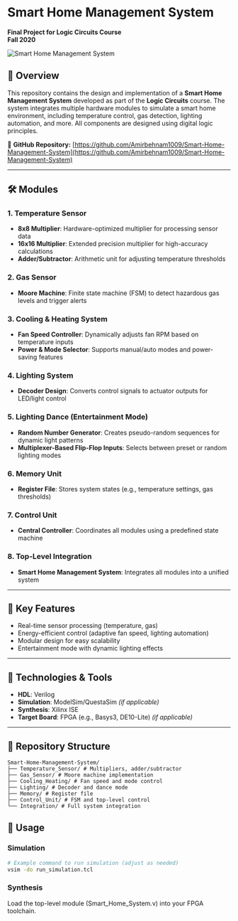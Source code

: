 # Smart Home Management System  
**Final Project for Logic Circuits Course**  
**Fall 2020** 

![Smart Home Management System](https://via.placeholder.com/800x400?text=Smart+Home+Management+System)   

## 📌 Overview  
This repository contains the design and implementation of a **Smart Home Management System** developed as part of the **Logic Circuits** course. The system integrates multiple hardware modules to simulate a smart home environment, including temperature control, gas detection, lighting automation, and more. All components are designed using digital logic principles.

🔗 **GitHub Repository:** [https://github.com/Amirbehnam1009/Smart-Home-Management-System](https://github.com/Amirbehnam1009/Smart-Home-Management-System)  

---

## 🛠️ Modules  

### 1. **Temperature Sensor**  
   - **8x8 Multiplier**: Hardware-optimized multiplier for processing sensor data  
   - **16x16 Multiplier**: Extended precision multiplier for high-accuracy calculations  
   - **Adder/Subtractor**: Arithmetic unit for adjusting temperature thresholds  

### 2. **Gas Sensor**  
   - **Moore Machine**: Finite state machine (FSM) to detect hazardous gas levels and trigger alerts  

### 3. **Cooling & Heating System**  
   - **Fan Speed Controller**: Dynamically adjusts fan RPM based on temperature inputs  
   - **Power & Mode Selector**: Supports manual/auto modes and power-saving features  

### 4. **Lighting System**  
   - **Decoder Design**: Converts control signals to actuator outputs for LED/light control  

### 5. **Lighting Dance (Entertainment Mode)**  
   - **Random Number Generator**: Creates pseudo-random sequences for dynamic light patterns  
   - **Multiplexer-Based Flip-Flop Inputs**: Selects between preset or random lighting modes  

### 6. **Memory Unit**  
   - **Register File**: Stores system states (e.g., temperature settings, gas thresholds)  

### 7. **Control Unit**  
   - **Central Controller**: Coordinates all modules using a predefined state machine  

### 8. **Top-Level Integration**  
   - **Smart Home Management System**: Integrates all modules into a unified system  

---

## 🚀 Key Features  
- Real-time sensor processing (temperature, gas)  
- Energy-efficient control (adaptive fan speed, lighting automation)  
- Modular design for easy scalability  
- Entertainment mode with dynamic lighting effects  

---

## 🔧 Technologies & Tools  
- **HDL**: Verilog
- **Simulation**: ModelSim/QuestaSim *(if applicable)*  
- **Synthesis**: Xilinx ISE
- **Target Board**: FPGA (e.g., Basys3, DE10-Lite) *(if applicable)*  

---

## 📂 Repository Structure  
```
Smart-Home-Management-System/
├── Temperature_Sensor/ # Multipliers, adder/subtractor
├── Gas_Sensor/ # Moore machine implementation
├── Cooling_Heating/ # Fan speed and mode control
├── Lighting/ # Decoder and dance mode
├── Memory/ # Register file
├── Control_Unit/ # FSM and top-level control
└── Integration/ # Full system integration
```
## 📝 Usage  
### Simulation  
```bash
# Example command to run simulation (adjust as needed)
vsim -do run_simulation.tcl
```
### Synthesis
Load the top-level module (Smart_Home_System.v) into your FPGA toolchain.
